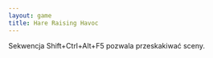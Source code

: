 ```yaml
---
layout: game
title: Hare Raising Havoc
---
```


Sekwencja Shift+Ctrl+Alt+F5 pozwala przeskakiwać sceny.
